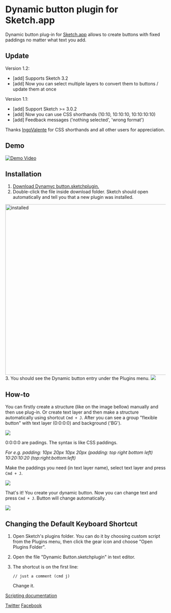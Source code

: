 # Dynamic button plugin for Sketch.app

Dynamic button plug-in for [Sketch.app](http://bohemiancoding.com/sketch/) allows to create buttons with fixed paddings no matter what text you add. 

## Update 

Version 1.2:

- [add] Supports Sketch 3.2
- [add] Now you can select multiple layers to convert them to buttons / update them at once

Version 1.1:

- [add] Support Sketch >= 3.0.2
- [add] Now you can use CSS shorthands (10:10, 10:10:10, 10:10:10:10)
- [add] Feedback messages ('nothing selected', 'wrong format')

Thanks [IngoValente](https://github.com/IngoValente) for CSS shorthands and all other users for appreciation.



## Demo

[![Demo Video](https://dl.dropboxusercontent.com/u/1909742/sketch-plugin/thumb.png)](http://www.youtube.com/watch?v=ZJCYUCU7YxQ)

## Installation
1. [Download Dynamyc button.sketchplugin.](https://github.com/sketchplugins/sketch-dynamic-button/archive/master.zip)
2. Double-click the file inside download folder. Sketch should open automatically and tell you that a new plugin was installed.
  <img src="https://dl.dropboxusercontent.com/u/1909742/sketch-plugin/success.png" alt="installed" width="534" />
3. You should see the Dynamic button entry under the Plugins menu. 
 
  <img src="https://dl.dropboxusercontent.com/u/1909742/sketch-plugin/dropdown.png"/>


## How-to
You can firstly create a structure (like on the image bellow) manually and then use plug-in. Or create text layer and then make a structure automatically using shortcut `Cmd + J`. After you can see a group "flexible button" with text layer (0:0:0:0) and background ('BG').

<img src="https://dl.dropboxusercontent.com/u/1909742/sketch-plugin/2step.png"/>

0:0:0:0 are padings. The syntax is like CSS paddings.

*For e.g. 
padding: 10px 20px 10px 20px (padding: top right bottom left)
10:20:10:20 (top:right:bottom:left)*

Make the paddings you need (in text layer name), select text layer and press `Cmd + J`.

<img src="https://dl.dropboxusercontent.com/u/1909742/sketch-plugin/3step.png"/>

That's it! You create your dynamic button. Now you can change text and press `Cmd + J`. Button will change automatically.

<img src="https://dl.dropboxusercontent.com/u/1909742/sketch-plugin/4step.png"/>

## Changing the Default Keyboard Shortcut

1. Open Sketch's plugins folder. You can do it by choosing
   custom script from the Plugins menu, then click the gear icon and
choose "Open Plugins Folder".
2. Open the file "Dynamic Button.sketchplugin" in text
   editor.
3. The shortcut is on the first line:

    ```
    // just a comment (cmd j)
    ```
    
    Change it.
    
[Scripting documentation](http://bohemiancoding.com/sketch/scripting/)


[Twitter](https://twitter.com/dwht)
[Facebook](https://www.facebook.com/alexander.kudymov)





